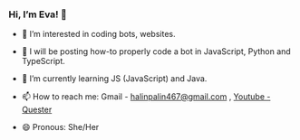 ### Hi, I’m Eva! 👋
- 👀 I’m interested in coding bots, websites.
- 🤖 I will be posting how-to properly code a bot in JavaScript, Python and TypeScript.
- 🌱 I’m currently learning JS (JavaScript) and Java.
- 📫 How to reach me: Gmail - halinpalin467@gmail.com , [Youtube - Quester](https://www.youtube.com/channel/UCP50VU_vAMGOH6cY4lfR1qg)

- 😄 Pronous: She/Her
